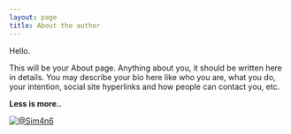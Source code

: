 ```yaml
---
layout: page
title: About the author
---
```


Hello.

This will be your About page. Anything about you, it should be written here in details. You may describe your bio here like who you are, what you do, your intention, social site hyperlinks and how people can contact you, etc.

**Less is more..**

[![@Sim4n6](https://sim4n6.github.io/assets/twitter-icon.png)](https://twitter.com/sim4n6)
